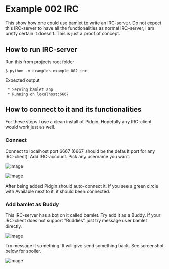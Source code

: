 # Example 002 IRC

This show how one could use bamlet to write an IRC-server. Do not expect this IRC-server to have all the functionalities as normal IRC-server, I am pretty certain it doesn't. This is just a proof of concept.

## How to run IRC-server
Run this from projects root folder
```
$ python -m examples.example_002_irc
```

Expected output
```
 * Serving bamlet app
 * Running on localhost:6667
 ```
## How to connect to it and its functionalities
For these steps I use a clean install of Pidgin. Hopefully any IRC-client would work just as well.

### Connect

Connect to localhost port 6667 (6667 should be the default port for any IRC-client). Add IRC-account. Pick any username you want.

![image](https://github.com/emirng/bamlet/assets/135670768/25ff02ab-2896-4c84-9f4b-c9a663f22a60)

![image](https://github.com/emirng/bamlet/assets/135670768/1d2af61a-11f7-4e84-b42b-90b61b593e76)

After being added Pidgin should auto-connect it. If you see a green circle with Available next to it, it should been connected.

### Add bamlet as Buddy

This IRC-server has a bot on it called bamlet. Try add it as a Buddy. If your IRC-client does not support "Buddies" just try message user bamlet directly.

![image](https://github.com/emirng/bamlet/assets/135670768/51db0c2e-8ca2-4b26-b67b-ef7471e19fd3)

Try message it something. It will give send something back. See screenshot below for spoiler.

![image](https://github.com/emirng/bamlet/assets/135670768/65001aae-0508-48b2-b97b-08e4a42e93ea)
